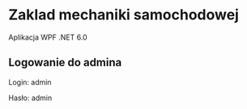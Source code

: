 # Zaklad mechaniki samochodowej
Aplikacja WPF .NET 6.0

## Logowanie do admina

Login: admin

Hasło: admin
